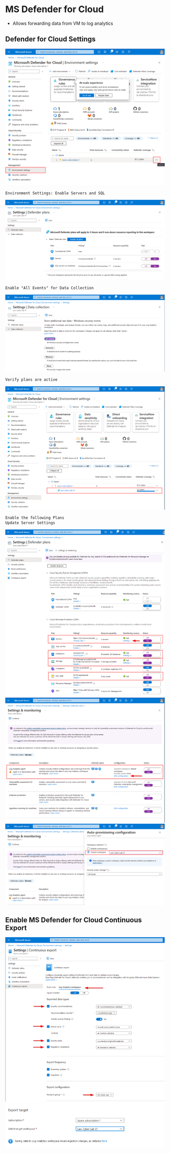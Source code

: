 <link href="./style.css" rel="stylesheet"></link>

# MS Defender for Cloud

- Allows forwarding data from VM to log analytics

## Defender for Cloud Settings

<img src="./assets/img/cloudDe.png"/>

    Environment Settings: Enable Servers and SQL

<img src="./assets/img/cloudDe2.png"/>

    Enable "All Events" for Data Collection

<img src="./assets/img/cloudDe3.png"/>

    Verify plans are active

<img src="./assets/img/cloudDe4.png"/>

    Enable the following Plans
    Update Server Settings

<img src="./assets/img/cloudDe5.png"/>
<img src="./assets/img/cloudDe6.png"/>
<img src="./assets/img/cloudDe7.png"/>

## Enable MS Defender for Cloud Continuous Export

<img src="./assets/img/cloudDe8.png"/>
<img src="./assets/img/cloudDe9.png"/>
